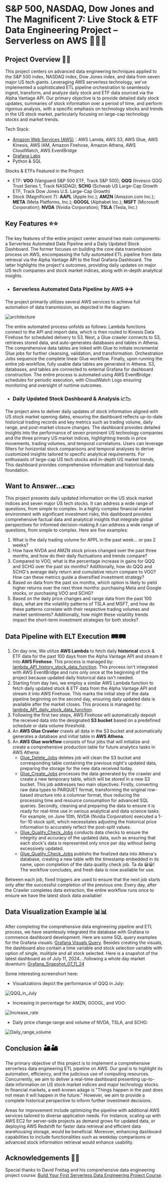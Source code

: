 # S&P 500, NASDAQ, Dow Jones and The Magnificent 7: Live Stock & ETF Data Engineering Project – Serverless on AWS 🚀🚀🚀

## Project Overview 🔭🔭 

This project centers on advanced data engineering techniques applied to the S&P 500 index, NASDAQ index, Dow Jones index, and data from seven major US tech giants. Leveraging AWS serverless technology, we've implemented a sophisticated ETL pipeline orchestration to seamlessly ingest, transform, and analyze daily stock and ETF data sourced via the Alpha Vantage API. Our primary objective is to provide detailed daily stock updates, summaries of stock information over a period of time, and perform rigorous analysis, with a specific emphasis on technology stocks and trends in the US stock market, particularly focusing on large-cap technology stocks and market trends.

Tech Stack:
 - [Amazon Web Services (AWS)](https://aws.amazon.com)：AWS Lamda, AWS S3, AWS Glue, AWS Kinesis, AWS IAM, Amazon Firehose, Amazon Athena, AWS CloudWatch, AWS EventBridge
 - [Grafana Labs](https://grafana.com/)
 - Python & SQL

Stocks & ETFs Featured in the Project:
 - ETF:
      **VOO** (Vanguard S&P 500 ETF, Track S&P 500);
      **QQQ** (Invesco QQQ Trust Series 1, Track NASDAQ);
      **SCHG** (Schwab US Large-Cap Growth ETF, Track Dow Jones U.S. Large-Cap Growth)
 - Stock (Magnificent 7):
      **AAPL** (Apple Inc.);
      **AMZN** (Amazon.com Inc.);
      **META** (Meta Platforms, Inc.);
      **GOOGL** (Alphabet Inc.);
      **MSFT** (Microsoft Corporation);
      **NVDA** (Nvidia Corporation);
      **TSLA** (Tesla, Inc.)

## Key Features ⭐️⭐️

The key features of the entire project center around two main components: a Serverless Automated Data Pipeline and a Daily Updated Stock Dashboard. The former focuses on building the core data transmission process on AWS, encompassing the fully automated ETL pipeline from data retrieval via the Alpha Vantage API to the final Grafana Dashboard. The latter highlights the project's outcomes, providing daily updates on major US tech companies and stock market indices, along with in-depth analytical insights.

- ### Serverless Automated Data Pipeline by AWS ✈️✈️
The project primarily utilizes several AWS services to achieve full automation of data transmission, as depicted in the diagram:

![architecture](https://github.com/FreemanXiao/Live-Stock-DE-Project-AWS/blob/main/Architecture_Diagram.png) 

The entire automated process unfolds as follows: Lambda functions connect to the API and import data, which is then routed to Kinesis Data Firehose for scheduled delivery to S3. Next, a Glue crawler connects to S3, retrieves stored data, and auto-generates databases and tables in Athena. The comprehensive data tables are linked with Glue to initiate incremental Glue jobs for further cleansing, validation, and transformation. Orchestration Jobs sequence the complete linear Glue workflow. Finally, upon running the entire job workflow, fully usable data tables are generated in Athena. S3, databases, and tables are connected to external Grafana for dashboard construction. The entire process is automated using AWS EventBridge schedules for periodic execution, with CloudWatch Logs ensuring monitoring and oversight of runtime outcomes.

- ### Daily Updated Stock Dashboard & Analysis 📈📉
The project aims to deliver daily updates of stock information aligned with US stock market opening dates, ensuring the dashboard reflects up-to-date historical trading records and key metrics such as trading volume, daily range, and post-market closure changes. The dashboard provides detailed insights into the performance of seven prominent US technology companies and the three primary US market indices, highlighting trends in price movements, trading volumes, and temporal correlations. Users can leverage filters for horizontal stock comparisons and temporal analyses to derive customized insights tailored to specific analytical requirements. For enthusiasts of large-cap US tech stocks and in-depth US market trends, This dashboard provides comprehensive information and historical data foundation.

## Want to Answer...💵💵

This project presents daily updated information on the US stock market indices and seven major US tech stocks. It can address a wide range of questions, from simple to complex. In a highly complex financial market environment with significant investment risks, this dashboard provides comprehensive factual data and analytical insights that integrate global perspectives for informed decision-making.It can address a wide range of questions, from simple to complex. Here are five examples:

 1. What is the daily trading volume for APPL in the past week... or pas 2 weeks?
 2. How have NVDA and AMZN stock prices changed over the past three months, and how do their daily fluctuations and trends compare? 
 3. Compared to VOO, what is the percentage increase in gains for QQQ and SCHG over the past six months? Additionally, how do QQQ and SCHG's average daily return and cumulative return compare to VOO? How can these metrics guide a diversified investment strategy?
 4. Based on data from the past six months, which option is likely to yield higher returns over the next three months: purchasing Meta and Google stocks, or purchasing VOO and SCHG?
 5. Based on the daily price changes and range data from the past 100 days, what are the volatility patterns of TSLA and MSFT, and how do these patterns correlate with their respective trading volumes and market sentiments? Additionally, how might these volatility trends impact the short-term investment strategies for both stocks?

## Data Pipeline with ELT Execution 🛤️🛤️
 1. On day one, We utilize **AWS Lambda** to fetch daily **historical** stock & ETF data for the past 100 days from the Alpha Vantage API and stream it into **AWS Firehose**. This process is managed by: [lambda_API_history_stock_data_function](https://github.com/FreemanXiao/Live-Stock-DE-Project-AWS/blob/main/Lambda_function/lambda_ingest_100_day_info.py). This process isn't integrated with AWS EventBridge and runs only once at the beginning of the project because updated daily historical data isn't needed.
 2. Starting from day two, we employ a similar AWS Lambda function to fetch daily updated stock & ETF data from the Alpha Vantage API and stream it into AWS Firehose. This marks the initial step of the data pipeline beginning on the second day, ensuring daily updated data is available after the market closes. This process is managed by: [lambda_API_daily_stock_data_function](https://github.com/FreemanXiao/Live-Stock-DE-Project-AWS/blob/main/Lambda_function/lambda_ingest_daily_info.py).
 3. Following the first two steps, AWS Firehose will automatically deposit the received data into the designated **S3 bucket** based on a predefined schedule or data volume threshold.
 4. An **AWS Glue Crawler** crawls all data in the S3 bucket and automatically generates a database and initial table in **AWS Athena**.
 5. An **AWS Glue workflow** consists of four jobs that will initialize and create a comprehensive production table for future analytics tasks in AWS Athena:
     - [Glue_Delete_Jobs](Glue_job/glue_delete_stock_pqt_job.py) deletes job will clean the S3 bucket and corresponding table containing the previous night's updated data, preparing the storage for the new data received today.
     - [Glue_Create_Jobs](Glue_job/glue_create_stock_pqt_job.py) processes the data generated by the crawler and create a new temporary table, which will be stored in a new S3 bucket. This job addresses two main objectives: Firstly, converting raw data types to PARQUET format, transforming the original row-based structure into a columnar format, thus reducing the processing time and resource consumption for advanced SQL queries. Secondly, cleaning and preparing the data to ensure it is ready for real-time use in various analytical and data science tasks. For example, on June 10th, NVDA (Nvidia Corporation) executed a 1-for-10 stock split, which necessitates adjusting the historical price information to accurately reflect the post-split values.
     - [Glue_Quality_Check_Jobs](Glue_job/glue_stock_data_quality_check_job.py) conducts data checks to ensure the integrity and accuracy of the updated data, such as ensuring that each stock's data is represented only once per day without being excessively updated.
     - [Glue_Quality_Check_Jobs](Glue_job/glue_publish_stock_table_job.py) publishs the finalized data into Athena's database, creating a new table with the timestamp embedded in its name, upon completion of the data quality check job. Ta da 😀😀! The workflow concludes, and fresh data is now available for use.

Between each job, fixed triggers are used to ensure that the next job starts only after the successful completion of the previous one. Every day, after the Crawler completes data extraction, the entire workflow runs once to ensure we have the latest stock data available!

## Data Visualization Example 📊📊

After completing the comprehensive data engineering pipeline and ETL process, we have seamlessly integrated the database with Grafana to commence dashboard development. Here are some SQL query examples for the Grafana visuals: [Grafana Visuals Query](https://github.com/FreemanXiao/Live-Stock-DE-Project-AWS/blob/main/Grafana_Visuals_Query.sql). Besides creating the visuals, the dashboard also contain a time variable and stock selection variable with option of single, mulitiple and all stock selected. 
Here is a snapshot of the latest dashboard as of July 11, 2024....following a whole day market downturn: [Grafana_Snapshot_07_11_24](https://xiaozhang19981117.grafana.net/dashboard/snapshot/Ege8kThI7gKZzzvK9VDBie5bjMJfdAKB)

Some interesting screenshort here:
 - Visualizations depict the performance of QQQ in July:

![QQQ_in_July](https://github.com/FreemanXiao/Live-Stock-DE-Project-AWS/blob/main/grafana_screenshot/qqq_info.png)

 - Increasing in percentage for AMZN, GOOGL, and VOO:

![Increase_rate](https://github.com/FreemanXiao/Live-Stock-DE-Project-AWS/blob/main/grafana_screenshot/Increase_rate_Amzn_voo_googl.png)

 - Daily price change range and volume of NVDA, TSLA, and SCHG:

![Daily_range_volume](https://github.com/FreemanXiao/Live-Stock-DE-Project-AWS/blob/main/grafana_screenshot/daily_NVDA_SCHG_TSLA.png)

## Conclusion 🏜️🏜️

The primary objective of this project is to implement a comprehensive serverless data engineering ETL pipeline on AWS. Our goal is to highlight its automation, efficiency, and the judicious use of computing resources. Concurrently, we aim to deliver a real-time dashboard presenting up-to-date information on US stock market indices and major technology stocks. In financial markets, a well-known adage is "Things happen in the past does not mean it will happen in the future." However, we aim to provide a complete historical perspective to inform further investment decisions.

Areas for improvement include optimizing the pipeline with additional AWS services tailored to diverse application needs. For instance, scaling up with AWS EC2 for server-side projects as demand grows for updated data, or deploying AWS Redshift for faster data retrieval and efficient data warehousing storage, would be beneficial. Moreover, enhancing dashboard capabilities to include functionalities such as weekday comparisons or advanced stock information retrieval would enhance usability.

## Acknowledgements 🍻🍻

Special thanks to David Freitag and his comprehensive data engineering project course: [Build Your First Serverless Data Engineering Project Course](https://maven.com/david-freitag/first-serverless-de-project).
